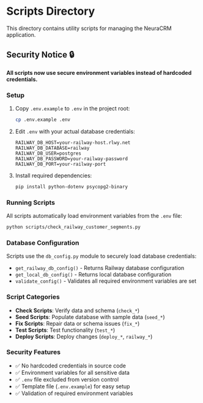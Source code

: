 # Scripts Directory

This directory contains utility scripts for managing the NeuraCRM application.

## Security Notice 🔒

**All scripts now use secure environment variables instead of hardcoded credentials.**

### Setup

1. Copy `.env.example` to `.env` in the project root:
   ```bash
   cp .env.example .env
   ```

2. Edit `.env` with your actual database credentials:
   ```env
   RAILWAY_DB_HOST=your-railway-host.rlwy.net
   RAILWAY_DB_DATABASE=railway
   RAILWAY_DB_USER=postgres
   RAILWAY_DB_PASSWORD=your-railway-password
   RAILWAY_DB_PORT=your-railway-port
   ```

3. Install required dependencies:
   ```bash
   pip install python-dotenv psycopg2-binary
   ```

### Running Scripts

All scripts automatically load environment variables from the `.env` file:

```bash
python scripts/check_railway_customer_segments.py
```

### Database Configuration

Scripts use the `db_config.py` module to securely load database credentials:

- `get_railway_db_config()` - Returns Railway database configuration
- `get_local_db_config()` - Returns local database configuration  
- `validate_config()` - Validates all required environment variables are set

### Script Categories

- **Check Scripts**: Verify data and schema (`check_*`)
- **Seed Scripts**: Populate database with sample data (`seed_*`)
- **Fix Scripts**: Repair data or schema issues (`fix_*`)
- **Test Scripts**: Test functionality (`test_*`)
- **Deploy Scripts**: Deploy changes (`deploy_*`, `railway_*`)

### Security Features

- ✅ No hardcoded credentials in source code
- ✅ Environment variables for all sensitive data
- ✅ `.env` file excluded from version control
- ✅ Template file (`.env.example`) for easy setup
- ✅ Validation of required environment variables
